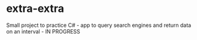 extra-extra
===========

Small project to practice C# - app to query search engines and return data on an interval - IN PROGRESS

